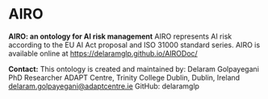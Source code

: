# AIRO
**AIRO: an ontology for AI risk management**
AIRO represents AI risk according to the EU AI Act proposal and ISO 31000 standard series. 
AIRO is available online at https://delaramglp.github.io/AIRODoc/

**Contact:**
This ontology is created and maintained by:
Delaram Golpayegani
PhD Researcher
ADAPT Centre, Trinity College Dublin, Dublin, Ireland
delaram.golpayegani@adaptcentre.ie
GitHub: delaramglp


